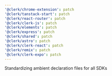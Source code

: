 ```yaml
---
'@clerk/chrome-extension': patch
'@clerk/tanstack-start': patch
'@clerk/react-router': patch
'@clerk/clerk-js': patch
'@clerk/elements': patch
'@clerk/express': patch
'@clerk/shared': patch
'@clerk/astro': patch
'@clerk/clerk-react': patch
'@clerk/remix': patch
'@clerk/clerk-expo': patch
---
```


Standardizing ambient declaration files for all SDKs
